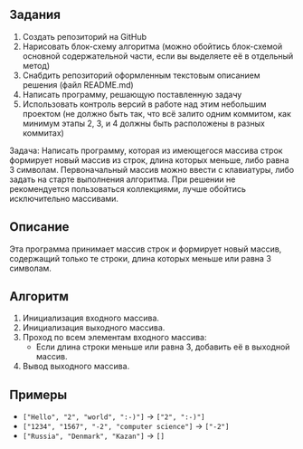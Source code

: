 ## Задания


1. Создать репозиторий на GitHub
2. Нарисовать блок-схему алгоритма (можно обойтись блок-схемой основной содержательной части, если вы выделяете её в отдельный метод)
3. Снабдить репозиторий оформленным текстовым описанием решения (файл README.md)
4. Написать программу, решающую поставленную задачу
5. Использовать контроль версий в работе над этим небольшим проектом (не должно быть так, что всё залито одним коммитом, как минимум этапы 2, 3, и 4 должны быть расположены в разных коммитах)

Задача: Написать программу, которая из имеющегося массива строк формирует новый массив из строк, длина которых меньше, либо равна 3 символам. Первоначальный массив можно ввести с клавиатуры, либо задать на старте выполнения алгоритма. При решении не рекомендуется пользоваться коллекциями, лучше обойтись исключительно массивами.

## Описание

Эта программа принимает массив строк и формирует новый массив, содержащий только те строки, длина которых меньше или равна 3 символам.

## Алгоритм

1. Инициализация входного массива.
2. Инициализация выходного массива.
3. Проход по всем элементам входного массива:
   - Если длина строки меньше или равна 3, добавить её в выходной массив.
4. Вывод выходного массива.

## Примеры

- `["Hello", "2", "world", ":-)"]` → `["2", ":-)"]`
- `["1234", "1567", "-2", "computer science"]` → `["-2"]`
- `["Russia", "Denmark", "Kazan"]` → `[]`

